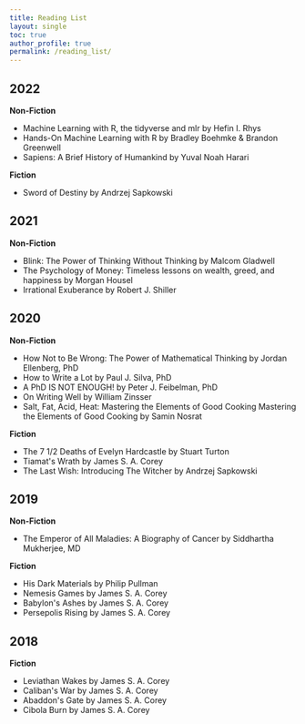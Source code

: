 ```yaml
---
title: Reading List
layout: single
toc: true
author_profile: true
permalink: /reading_list/
---
```


## 2022
__Non-Fiction__
 - Machine Learning with R, the tidyverse and mlr by Hefin I. Rhys
 - Hands-On Machine Learning with R by Bradley Boehmke & Brandon Greenwell
 - Sapiens: A Brief History of Humankind by Yuval Noah Harari

__Fiction__
 - Sword of Destiny by Andrzej Sapkowski

## 2021
__Non-Fiction__
 - Blink: The Power of Thinking Without Thinking by Malcom Gladwell
 - The Psychology of Money: Timeless lessons on wealth, greed, and happiness by Morgan Housel
 - Irrational Exuberance by Robert J. Shiller

## 2020
__Non-Fiction__
 - How Not to Be Wrong: The Power of Mathematical Thinking by Jordan Ellenberg, PhD
 - How to Write a Lot by Paul J. Silva, PhD
 - A PhD IS NOT ENOUGH! by Peter J. Feibelman, PhD
 - On Writing Well by William Zinsser
 - Salt, Fat, Acid, Heat: Mastering the Elements of Good Cooking Mastering the Elements of Good Cooking by Samin Nosrat
 
 __Fiction__
  - The 7 1/2 Deaths of Evelyn Hardcastle by Stuart Turton
  - Tiamat's Wrath by James S. A. Corey
  - The Last Wish: Introducing The Witcher by Andrzej Sapkowski
  
## 2019
__Non-Fiction__
 - The Emperor of All Maladies: A Biography of Cancer by Siddhartha Mukherjee, MD
 
 __Fiction__
  - His Dark Materials by Philip Pullman
  - Nemesis Games by James S. A. Corey 
  - Babylon's Ashes by James S. A. Corey 
  - Persepolis Rising by James S. A. Corey
  
## 2018
 __Fiction__
  - Leviathan Wakes by James S. A. Corey 
  - Caliban's War by James S. A. Corey 
  - Abaddon's Gate by James S. A. Corey
  - Cibola Burn by James S. A. Corey


